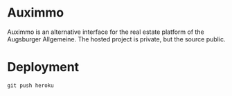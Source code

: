 # Auximmo
Auximmo is an alternative interface for the real estate platform of the Augsburger Allgemeine. The hosted project is private, but the source public.

# Deployment

`git push heroku`
